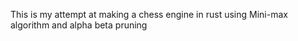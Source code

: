 This is my attempt at making a chess engine in rust using Mini-max algorithm and alpha beta pruning
